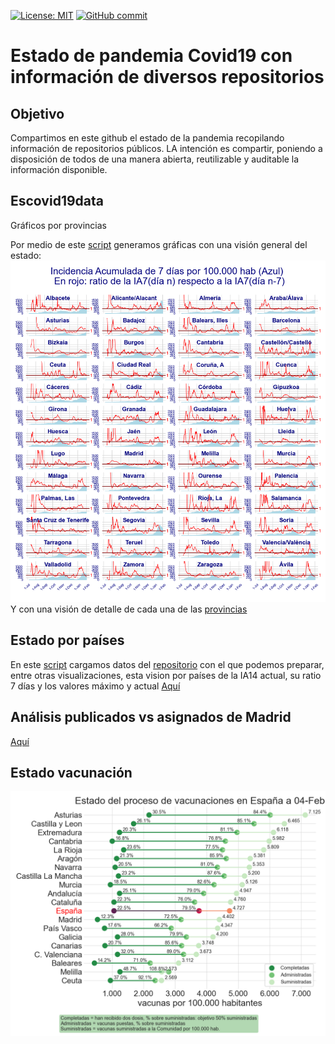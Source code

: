 [![License: MIT](https://img.shields.io/badge/License-MIT-yellow.svg)](https://opensource.org/licenses/MIT)
[![GitHub commit](https://img.shields.io/github/last-commit/pcm-dpc/COVID-19)](https://github.com/mharias/covid_almendralejo/commits/master)

# Estado de pandemia Covid19 con información de diversos repositorios
## Objetivo
Compartimos en este github el estado de la pandemia recopilando información de repositorios públicos. LA intención es compartir, poniendo a disposición de todos de una manera abierta, reutilizable y auditable la información disponible.

## Escovid19data
Gráficos por provincias

Por medio de este [script](https://github.com/mharias/covid/blob/master/graficos_escovid19data/graficos_escovid19data.ipynb/) generamos gráficas con una visión general del estado:
![Estado por provincias](https://github.com/mharias/covid/blob/master/graficos_escovid19data/graficos/pcr_provincias.png)
Y con una visión de detalle de cada una de las [provincias](https://github.com/mharias/covid/blob/master/graficos_escovid19data/README.md)

## Estado por países
En este [script](https://github.com/mharias/covid/blob/master/hopkins/stats_cvid_paises_v2.ipynb) cargamos datos del [repositorio](https://data.world/covid-19-data-resource-hub/covid-19-case-counts/workspace/file?filename=COVID-19+Cases.csv) con el que podemos preparar, entre otras visualizaciones, esta vision por países de la IA14 actual, su ratio 7 días y los valores máximo y actual
[Aquí](https://github.com/mharias/covid/blob/master/hopkins/README.md)

## Análisis publicados vs asignados de Madrid

[Aquí](https://github.com/mharias/covid/blob/master/IA14_madrid/README.md)

## Estado vacunación

![Estado](https://github.com/mharias/covid/blob/master/vacunacion/graficos/suministrada_admin_pauta.png)
